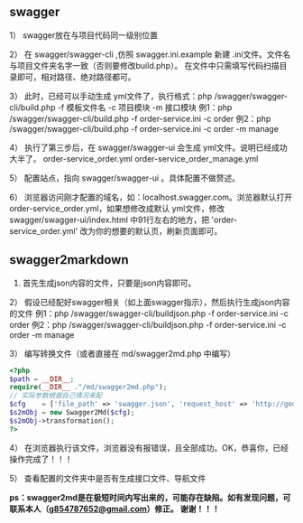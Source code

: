 ## swagger
1） swagger放在与项目代码同一级别位置

2） 在 swagger/swagger-cli ,仿照 swagger.ini.example 新建 .ini文件。文件名与项目文件夹名字一致（否则要修改build.php）。
在文件中只需填写代码扫描目录即可，相对路径、绝对路径都可。

3） 此时，已经可以手动生成 yml文件了，执行格式：php /swagger/swagger-cli/build.php -f 模板文件名 -c 项目模块 -m 接口模块
例1：php /swagger/swagger-cli/build.php -f order-service.ini -c order
例2：php /swagger/swagger-cli/build.php -f order-service.ini -c order -m manage

4） 执行了第三步后，在 swagger/swagger-ui 会生成 yml文件。说明已经成功大半了。
order-service_order.yml
order-service_order_manage.yml

5） 配置站点，指向 swagger/swagger-ui 。具体配置不做赘述。

6） 浏览器访问刚才配置的域名，如：localhost.swagger.com。浏览器默认打开 order-service_order.yml，如果想修改成默认 yml文件，修改 swagger/swagger-ui/index.html 中91行左右的地方，把 'order-service_order.yml' 改为你的想要的默认页，刷新页面即可。



## swagger2markdown

1)  首先生成json内容的文件，只要是json内容即可。

2） 假设已经配好swagger相关（如上面swagger指示），然后执行生成json内容的文件
例1：php /swagger/swagger-cli/buildjson.php -f order-service.ini -c order
例2：php /swagger/swagger-cli/buildjson.php -f order-service.ini -c order -m manage

3） 编写转换文件（或者直接在 md/swagger2md.php 中编写）
```php
<?php
$path = __DIR__;
require(__DIR__ ."/md/swagger2md.php");
// 实际参数根据自己情况来配
$cfg    = ['file_path' => 'swagger.json', 'request_host' => 'http://godfrey.gan.dazhairen.com', 'md_dir_path' => 'docs', 'md_tpl_path' => 'tpl.md', 'is_create_menu' => TRUE, 'menu_file_name' => 'SUMMARY.md'];
$s2mObj = new Swagger2Md($cfg);
$s2mObj->transformation();
?>
```

4） 在浏览器执行该文件，浏览器没有报错误，且全部成功。OK，恭喜你，已经操作完成了！！！

5） 查看配置的文件夹中是否有生成接口文件、导航文件

**ps：swagger2md是在极短时间内写出来的，可能存在缺陷。如有发现问题，可联系本人（g854787652@gmail.com）修正。 谢谢！！！**